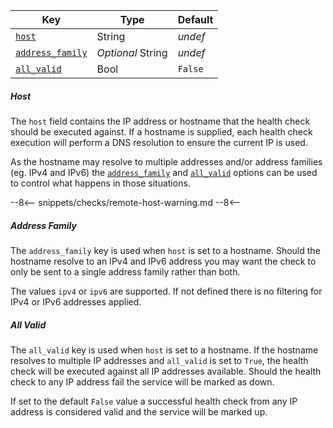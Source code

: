 | Key                                 | Type              | Default |
| ----------------------------------- | ----------------- | ------- |
| [`host`](#host)                     | String            | *undef* |
| [`address_family`](#address-family) | *Optional* String | *undef* |
| [`all_valid`](#all-valid)           | Bool              | `False` |

##### Host

The `host` field contains the IP address or hostname that the health check should be executed against. If a hostname is supplied, each health check execution will perform a DNS resolution to ensure the current IP is used.

As the hostname may resolve to multiple addresses and/or address families (eg. IPv4 and IPv6) the [`address_family`](#address-family) and [`all_valid`](#all-valid) options can be used to control what happens in those situations.

--8<--
snippets/checks/remote-host-warning.md
--8<--

##### Address Family

The `address_family` key is used when `host` is set to a hostname. Should the hostname resolve to an IPv4 and IPv6 address you may want the check to only be sent to a single address family rather than both.

The values `ipv4` or `ipv6` are supported. If not defined there is no filtering for IPv4 or IPv6 addresses applied.

##### All Valid

The `all_valid` key is used when `host` is set to a hostname. If the hostname resolves to multiple IP addresses and `all_valid` is set to `True`, the health check will be executed against all IP addresses available. Should the health check to any IP address fail the service will be marked as down.

If set to the default `False` value a successful health check from any IP address is considered valid and the service will be marked up.